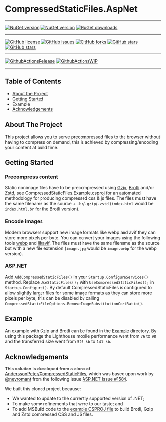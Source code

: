 # CompressedStaticFiles.AspNet


---



[![NuGet version](https://img.shields.io/nuget/v/CompressedStaticFiles.AspNet?logo=nuget&label=nuget%20version&style=flat-square)](https://www.nuget.org/packages/CompressedStaticFiles.AspNet/)
[![NuGet version](https://img.shields.io/nuget/vpre/CompressedStaticFiles.AspNet?logo=nuget&label=nuget%20pre-release&style=flat-square)](https://www.nuget.org/packages/CompressedStaticFiles.AspNet/)
[![NuGet downloads](https://img.shields.io/nuget/dt/CompressedStaticFiles.AspNet?logo=nuget&label=nuget%20downloads&style=flat-square)](https://www.nuget.org/packages/CompressedStaticFiles.AspNet/)


---


[![GitHub license](https://img.shields.io/badge/license-Apache%202-blue.svg)](https://raw.githubusercontent.com/material-blazor/CompressedStaticFiles.AspNet/main/LICENSE)
[![GitHub issues](https://img.shields.io/github/issues/Material-Blazor/CompressedStaticFiles.AspNet?logo=github&style=flat-square)](https://github.com/Material-Blazor/CompressedStaticFiles.AspNet/issues)
[![GitHub forks](https://img.shields.io/github/forks/Material-Blazor/CompressedStaticFiles.AspNet?logo=github&style=flat-square)](https://github.com/Material-Blazor/CompressedStaticFiles.AspNet/network/members)
[![GitHub stars](https://img.shields.io/github/stars/Material-Blazor/CompressedStaticFiles.AspNet?logo=github&style=flat-square)](https://github.com/Material-Blazor/CompressedStaticFiles.AspNet/stargazers)
[![GitHub stars](https://img.shields.io/github/watchers/Material-Blazor/CompressedStaticFiles.AspNet?logo=github&style=flat-square)](https://github.com/Material-Blazor/CompressedStaticFiles.AspNet/watchers)

---

[![GithubActionsRelease](https://img.shields.io/github/actions/workflow/status/Material-Blazor/CompressedStaticFiles.AspNet/GithubActionsRelease.yml?label=actions%20release&logo=github&style=flat-square)](https://github.com/Material-Blazor/HttpSecurity.AspNet/actions/workflows/GithubActionsRelease.yml)
[![GithubActionsWIP](https://img.shields.io/github/actions/workflow/status/Material-Blazor/CompressedStaticFiles.AspNet/GithubActionsWIP.yml?label=actions%20wip&logo=github&style=flat-square)](https://github.com/Material-Blazor/HttpSecurity.AspNet/actions/workflows/GithubActionsWIP.yml)

---




## Table of Contents
* [About the Project](#about-the-project)
* [Getting Started](#getting-started)
* [Example](#example)
* [Acknowledgements](#acknowledgements)

## About The Project
This project allows you to serve precompressed files to the browser without having to compress on demand, this is achieved by compressing/encoding your content at build time.

## Getting Started

### Precompress content
Static nonimage files have to be precompressed using [Gzip](https://en.wikipedia.org/wiki/Gzip), [Brotli](https://en.wikipedia.org/wiki/Brotli) and/or [Zstd](https://en.wikipedia.org/wiki/Zstd), see CompressedStaticFiles.Example.csproj for an automated methodology for producing compressed css & js files.
The files must have the same filename as the source + `.br`/`.gzip`/`.zstd` (`index.html` would be `index.html.br` for the Brotli version).

### Encode images
Modern browsers support new image formats like webp and avif they can store more pixels per byte.
You can convert your images using the following tools [webp](https://developers.google.com/speed/webp/download) and [libavif](https://github.com/AOMediaCodec/libavif).
The files must have the same filename as the source but with a new file extension (`image.jpg` would be `image.webp` for the webp version).

### ASP.NET
Add `AddCompressedStaticFiles()` in your `Startup.ConfigureServices()` method.
Replace `UseStaticFiles();` with `UseCompressedStaticFiles();` in `Startup.Configure()`.
By default CompressedStaticFiles is configured to allow slightly larger files for some image formats as they can store more pixels per byte, this can be disabled by calling `CompressedStaticFileOptions.RemoveImageSubstitutionCostRatio()`.

## Example
An example with Gzip and Brotli can be found in the [Example](https://github.com/material-blazor/CompressedStaticFiles.AspNet/tree/main/CompressedStaticFiles.Example) directory.
By using this package the Lighthouse mobile performance went from `76` to `98` and the transferred size went from `526 kb` to `141 kb`.

## Acknowledgements
    
This solution is developed from a clone of [AnderssonPeter/CompressedStaticFiles](https://github.com/AnderssonPeter/CompressedStaticFiles),
which was based upon work by [@neyromant](https://github.com/neyromant) from the following issue [ASP.NET Issue #1584](https://github.com/aspnet/Home/issues/1584#issuecomment-227455026).

We built this cloned project because:

- We wanted to update to the currently supported version of .NET;
- To make some refinements that were to our taste; and
- To add MSBuild code to the [example CSPROJ file](https://github.com/Material-Blazor/CompressedStaticFiles.AspNet/blob/main/CompressedStaticFiles.Example/CompressedStaticFiles.Example.csproj#L13) to build Brotli, Gzip and Zstd compressed CSS and JS files.
